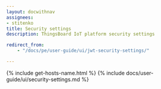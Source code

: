 ```yaml
---
layout: docwithnav
assignees:
- stitenko
title: Security settings
description: ThingsBoard IoT platform security settings

redirect_from: 
    - "/docs/pe/user-guide/ui/jwt-security-settings/"

---
```


{% include get-hosts-name.html %}
{% include docs/user-guide/ui/security-settings.md %}